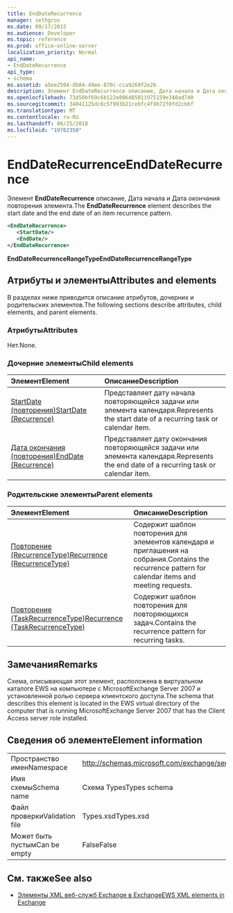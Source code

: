 ```yaml
---
title: EndDateRecurrence
manager: sethgros
ms.date: 09/17/2015
ms.audience: Developer
ms.topic: reference
ms.prod: office-online-server
localization_priority: Normal
api_name:
- EndDateRecurrence
api_type:
- schema
ms.assetid: a5ee2504-db84-49ee-870c-cca9269f2e26
description: Элемент EndDateRecurrence описание, Дата начала и Дата окончания повторения элемента.
ms.openlocfilehash: 73450bf69c6b122e806d85011975159e348ad740
ms.sourcegitcommit: 34041125dc8c5f993b21cebfc4f8b72f0fd2cb6f
ms.translationtype: MT
ms.contentlocale: ru-RU
ms.lasthandoff: 06/25/2018
ms.locfileid: "19762350"
---
```

# <a name="enddaterecurrence"></a><span data-ttu-id="bebc8-103">EndDateRecurrence</span><span class="sxs-lookup"><span data-stu-id="bebc8-103">EndDateRecurrence</span></span>

<span data-ttu-id="bebc8-104">Элемент **EndDateRecurrence** описание, Дата начала и Дата окончания повторения элемента.</span><span class="sxs-lookup"><span data-stu-id="bebc8-104">The **EndDateRecurrence** element describes the start date and the end date of an item recurrence pattern.</span></span> 
  
```xml
<EndDateRecurrence>
   <StartDate/>
   <EndDate/>
</EndDateRecurrence>
```

 <span data-ttu-id="bebc8-105">**EndDateRecurrenceRangeType**</span><span class="sxs-lookup"><span data-stu-id="bebc8-105">**EndDateRecurrenceRangeType**</span></span>
## <a name="attributes-and-elements"></a><span data-ttu-id="bebc8-106">Атрибуты и элементы</span><span class="sxs-lookup"><span data-stu-id="bebc8-106">Attributes and elements</span></span>

<span data-ttu-id="bebc8-107">В разделах ниже приводится описание атрибутов, дочерних и родительских элементов.</span><span class="sxs-lookup"><span data-stu-id="bebc8-107">The following sections describe attributes, child elements, and parent elements.</span></span>
  
### <a name="attributes"></a><span data-ttu-id="bebc8-108">Атрибуты</span><span class="sxs-lookup"><span data-stu-id="bebc8-108">Attributes</span></span>

<span data-ttu-id="bebc8-109">Нет.</span><span class="sxs-lookup"><span data-stu-id="bebc8-109">None.</span></span>
  
### <a name="child-elements"></a><span data-ttu-id="bebc8-110">Дочерние элементы</span><span class="sxs-lookup"><span data-stu-id="bebc8-110">Child elements</span></span>

|<span data-ttu-id="bebc8-111">**Элемент**</span><span class="sxs-lookup"><span data-stu-id="bebc8-111">**Element**</span></span>|<span data-ttu-id="bebc8-112">**Описание**</span><span class="sxs-lookup"><span data-stu-id="bebc8-112">**Description**</span></span>|
|:-----|:-----|
|[<span data-ttu-id="bebc8-113">StartDate (повторения)</span><span class="sxs-lookup"><span data-stu-id="bebc8-113">StartDate (Recurrence)</span></span>](startdate-recurrence.md) <br/> |<span data-ttu-id="bebc8-114">Представляет дату начала повторяющейся задачи или элемента календаря.</span><span class="sxs-lookup"><span data-stu-id="bebc8-114">Represents the start date of a recurring task or calendar item.</span></span>  <br/> |
|[<span data-ttu-id="bebc8-115">Дата окончания (повторения)</span><span class="sxs-lookup"><span data-stu-id="bebc8-115">EndDate (Recurrence)</span></span>](enddate-recurrence.md) <br/> |<span data-ttu-id="bebc8-116">Представляет дату окончания повторяющейся задачи или элемента календаря.</span><span class="sxs-lookup"><span data-stu-id="bebc8-116">Represents the end date of a recurring task or calendar item.</span></span>  <br/> |
   
### <a name="parent-elements"></a><span data-ttu-id="bebc8-117">Родительские элементы</span><span class="sxs-lookup"><span data-stu-id="bebc8-117">Parent elements</span></span>

|<span data-ttu-id="bebc8-118">**Элемент**</span><span class="sxs-lookup"><span data-stu-id="bebc8-118">**Element**</span></span>|<span data-ttu-id="bebc8-119">**Описание**</span><span class="sxs-lookup"><span data-stu-id="bebc8-119">**Description**</span></span>|
|:-----|:-----|
|[<span data-ttu-id="bebc8-120">Повторение (RecurrenceType)</span><span class="sxs-lookup"><span data-stu-id="bebc8-120">Recurrence (RecurrenceType)</span></span>](recurrence-recurrencetype.md) <br/> |<span data-ttu-id="bebc8-121">Содержит шаблон повторения для элементов календаря и приглашения на собрания.</span><span class="sxs-lookup"><span data-stu-id="bebc8-121">Contains the recurrence pattern for calendar items and meeting requests.</span></span>  <br/> |
|[<span data-ttu-id="bebc8-122">Повторение (TaskRecurrenceType)</span><span class="sxs-lookup"><span data-stu-id="bebc8-122">Recurrence (TaskRecurrenceType)</span></span>](recurrence-taskrecurrencetype.md) <br/> |<span data-ttu-id="bebc8-123">Содержит шаблон повторения для повторяющихся задач.</span><span class="sxs-lookup"><span data-stu-id="bebc8-123">Contains the recurrence pattern for recurring tasks.</span></span>  <br/> |
   
## <a name="remarks"></a><span data-ttu-id="bebc8-124">Замечания</span><span class="sxs-lookup"><span data-stu-id="bebc8-124">Remarks</span></span>

<span data-ttu-id="bebc8-125">Схема, описывающая этот элемент, расположена в виртуальном каталоге EWS на компьютере с MicrosoftExchange Server 2007 и установленной ролью сервера клиентского доступа.</span><span class="sxs-lookup"><span data-stu-id="bebc8-125">The schema that describes this element is located in the EWS virtual directory of the computer that is running MicrosoftExchange Server 2007 that has the Client Access server role installed.</span></span>
  
## <a name="element-information"></a><span data-ttu-id="bebc8-126">Сведения об элементе</span><span class="sxs-lookup"><span data-stu-id="bebc8-126">Element information</span></span>

|||
|:-----|:-----|
|<span data-ttu-id="bebc8-127">Пространство имен</span><span class="sxs-lookup"><span data-stu-id="bebc8-127">Namespace</span></span>  <br/> |http://schemas.microsoft.com/exchange/services/2006/types  <br/> |
|<span data-ttu-id="bebc8-128">Имя схемы</span><span class="sxs-lookup"><span data-stu-id="bebc8-128">Schema name</span></span>  <br/> |<span data-ttu-id="bebc8-129">Схема Types</span><span class="sxs-lookup"><span data-stu-id="bebc8-129">Types schema</span></span>  <br/> |
|<span data-ttu-id="bebc8-130">Файл проверки</span><span class="sxs-lookup"><span data-stu-id="bebc8-130">Validation file</span></span>  <br/> |<span data-ttu-id="bebc8-131">Types.xsd</span><span class="sxs-lookup"><span data-stu-id="bebc8-131">Types.xsd</span></span>  <br/> |
|<span data-ttu-id="bebc8-132">Может быть пустым</span><span class="sxs-lookup"><span data-stu-id="bebc8-132">Can be empty</span></span>  <br/> |<span data-ttu-id="bebc8-133">False</span><span class="sxs-lookup"><span data-stu-id="bebc8-133">False</span></span>  <br/> |
   
## <a name="see-also"></a><span data-ttu-id="bebc8-134">См. также</span><span class="sxs-lookup"><span data-stu-id="bebc8-134">See also</span></span>



- [<span data-ttu-id="bebc8-135">Элементы XML веб-служб Exchange в Exchange</span><span class="sxs-lookup"><span data-stu-id="bebc8-135">EWS XML elements in Exchange</span></span>](ews-xml-elements-in-exchange.md)

